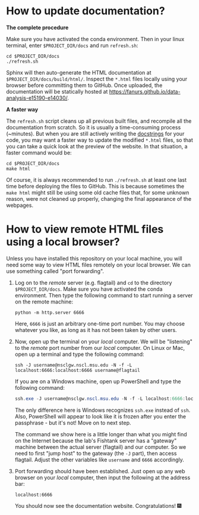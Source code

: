 # How to update documentation?

**The complete procedure**

Make sure you have activated the conda environment. Then in your linux terminal, enter `$PROJECT_DIR/docs` and run `refresh.sh`:
```console
cd $PROJECT_DIR/docs
./refresh.sh
```

Sphinx will then auto-generate the HTML documentation at `$PROJECT_DIR/docs/build/html/`. Inspect the `*.html` files locally using your browser before committing them to GitHub. Once uploaded, the documentation will be statically hosted at https://fanurs.github.io/data-analysis-e15190-e14030/.

**A faster way**

The `refresh.sh` script cleans up all previous built files, and recompile all the documentation from scratch. So it is usually a time-consuming process (~minutes). But when you are still actively writing the [docstrings](https://en.wikipedia.org/wiki/Docstring) for your code, you may want a faster way to update the modified `*.html` files, so that you can take a quick look at the preview of the website. In that situation, a faster command would be:
```console
cd $PROJECT_DIR/docs
make html
```

Of course, it is always recommended to run `./refresh.sh` at least one last time before deploying the files to GitHub. This is because sometimes the `make html` might still be using some old cache files that, for some unknown reason, were not cleaned up properly, changing the final appearance of the webpages.

# How to view remote HTML files using a local browser?

Unless you have installed this repository on your local machine, you will need some way to view HTML files remotely on your local browser. We can use something called "port forwarding".

1.
    Log on to the *remote* server (e.g. flagtail) and `cd` to the directory `$PROJECT_DIR/docs`. Make sure you have activated the conda environment. Then type the following command to start running a server on the remote machine:
    ```console
    python -m http.server 6666
    ```
    Here, `6666` is just an arbitrary one-time port number. You may choose whatever you like, as long as it has not been taken by other users.

1.
    Now, open up the terminal on your *local* computer. We will be "listening" to the *remote* port number from our *local* computer. On Linux or Mac, open up a terminal and type the following command:
    ```console
    ssh -J username@nsclgw.nscl.msu.edu -N -f -L localhost:6666:localhost:6666 username@flagtail
    ```
    If you are on a Windows machine, open up PowerShell and type the following command:
    ```powershell
    ssh.exe -J username@nsclgw.nscl.msu.edu -N -f -L localhost:6666:localhost:6666 username@flagtail
    ```
    The only difference here is Windows recognizes `ssh.exe` instead of `ssh`. Also, PowerShell will appear to look like it is frozen after you enter the passphrase - but it's not! Move on to next step.

    The command we show here is a little longer than what you might find on the Internet because the lab's Fishtank server has a "gateway" machine between the actual server (flagtail) and our computer. So we need to first "jump host" to the gateway (the `-J` part), then access flagtail. Adjust the other variables like `username` and `6666` accordingly.

1.
    Port forwarding should have been established. Just open up any web browser on your *local* computer, then input the following at the address bar:
    ```
    localhost:6666
    ```
    You should now see the documentation website. Congratulations! :fireworks:
